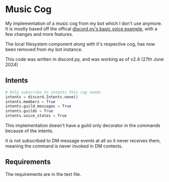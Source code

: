 # Music Cog
My implementation of a music cog from my bot which I don't use anymore. It is mostly based off the offical [discord.py's basic voice example](https://github.com/Rapptz/discord.py/blob/master/examples/basic_voice.py), with a few changes and more features.

The local filesystem component along with it's respective cog, has now been removed from my bot instance.

This code was written in discord.py, and was working as of v2.4 (27th June 2024)

## Intents
```py
# Only subscribe to intents this cog needs
intents = discord.Intents.none()
intents.members = True
intents.guild_messages = True
intents.guilds = True
intents.voice_states = True
```
This implementation doesn't have a guild only decorator in the commands because of the intents.

It is not subscribed to DM message events at all so it never receives them, meaning the command is never invoked in DM contexts.

## Requirements
The requirements are in the text file.
